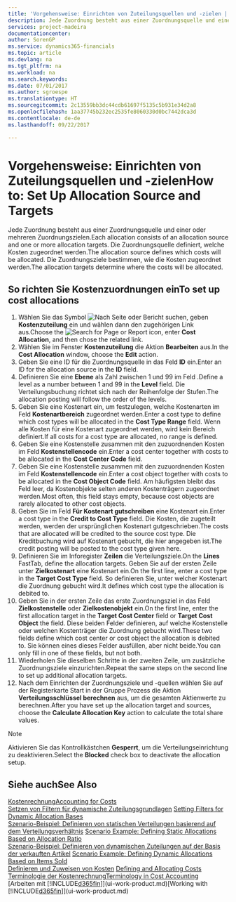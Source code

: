 ```yaml
---
title: 'Vorgehensweise: Einrichten von Zuteilungsquellen und -zielen | Microsoft Docs'
description: Jede Zuordnung besteht aus einer Zuordnungsquelle und einer oder mehreren Zuordnungszielen. Die Zuordnungsquelle definiert, welche Kosten zugeordnet werden. Die Zuordnungsziele bestimmen, wie die Kosten zugeordnet werden.
services: project-madeira
documentationcenter: 
author: SorenGP
ms.service: dynamics365-financials
ms.topic: article
ms.devlang: na
ms.tgt_pltfrm: na
ms.workload: na
ms.search.keywords: 
ms.date: 07/01/2017
ms.author: sgroespe
ms.translationtype: HT
ms.sourcegitcommit: 2c13559bb3dc44cdb61697f5135c5b931e34d2a8
ms.openlocfilehash: 1aa37745b232ec2535fe8060330d0bc7442dca3d
ms.contentlocale: de-de
ms.lasthandoff: 09/22/2017

---
```

# <a name="how-to-set-up-allocation-source-and-targets"></a><span data-ttu-id="421af-105">Vorgehensweise: Einrichten von Zuteilungsquellen und -zielen</span><span class="sxs-lookup"><span data-stu-id="421af-105">How to: Set Up Allocation Source and Targets</span></span>
<span data-ttu-id="421af-106">Jede Zuordnung besteht aus einer Zuordnungsquelle und einer oder mehreren Zuordnungszielen.</span><span class="sxs-lookup"><span data-stu-id="421af-106">Each allocation consists of an allocation source and one or more allocation targets.</span></span> <span data-ttu-id="421af-107">Die Zuordnungsquelle definiert, welche Kosten zugeordnet werden.</span><span class="sxs-lookup"><span data-stu-id="421af-107">The allocation source defines which costs will be allocated.</span></span> <span data-ttu-id="421af-108">Die Zuordnungsziele bestimmen, wie die Kosten zugeordnet werden.</span><span class="sxs-lookup"><span data-stu-id="421af-108">The allocation targets determine where the costs will be allocated.</span></span>  

## <a name="to-set-up-cost-allocations"></a><span data-ttu-id="421af-109">So richten Sie Kostenzuordnungen ein</span><span class="sxs-lookup"><span data-stu-id="421af-109">To set up cost allocations</span></span>  
1.  <span data-ttu-id="421af-110">Wählen Sie das Symbol ![Nach Seite oder Bericht suchen](media/ui-search/search_small.png "Symbol Nach Seite oder Bericht suchen"), geben **Kostenzuteilung** ein und wählen dann den zugehörigen Link aus.</span><span class="sxs-lookup"><span data-stu-id="421af-110">Choose the ![Search for Page or Report](media/ui-search/search_small.png "Search for Page or Report icon") icon, enter **Cost Allocation**, and then chose the related link.</span></span>  
2.  <span data-ttu-id="421af-111">Wählen Sie im Fenster **Kostenzuteilung** die Aktion **Bearbeiten** aus.</span><span class="sxs-lookup"><span data-stu-id="421af-111">In the **Cost Allocation** window, choose the **Edit** action.</span></span>  
3.  <span data-ttu-id="421af-112">Geben Sie eine ID für die Zuordnungsquelle in das Feld **ID** ein.</span><span class="sxs-lookup"><span data-stu-id="421af-112">Enter an ID for the allocation source in the **ID** field.</span></span>  
4.  <span data-ttu-id="421af-113">Definieren Sie eine **Ebene** als Zahl zwischen 1 und 99 im Feld .</span><span class="sxs-lookup"><span data-stu-id="421af-113">Define a level as a number between 1 and 99 in the **Level** field.</span></span> <span data-ttu-id="421af-114">Die Verteilungsbuchung richtet sich nach der Reihenfolge der Stufen.</span><span class="sxs-lookup"><span data-stu-id="421af-114">The allocation posting will follow the order of the levels.</span></span>  
5.  <span data-ttu-id="421af-115">Geben Sie eine Kostenart ein, um festzulegen, welche Kostenarten im Feld **Kostenartbereich** zugeordnet werden.</span><span class="sxs-lookup"><span data-stu-id="421af-115">Enter a cost type to define which cost types will be allocated in the **Cost Type Range** field.</span></span> <span data-ttu-id="421af-116">Wenn alle Kosten für eine Kostenart zugeordnet werden, wird kein Bereich definiert.</span><span class="sxs-lookup"><span data-stu-id="421af-116">If all costs for a cost type are allocated, no range is defined.</span></span>  
6.  <span data-ttu-id="421af-117">Geben Sie eine Kostenstelle zusammen mit den zuzuordnenden Kosten im Feld **Kostenstellencode** ein.</span><span class="sxs-lookup"><span data-stu-id="421af-117">Enter a cost center together with costs to be allocated in the **Cost Center Code** field.</span></span>  
7.  <span data-ttu-id="421af-118">Geben Sie eine Kostenstelle zusammen mit den zuzuordnenden Kosten im Feld **Kostenstellencode** ein.</span><span class="sxs-lookup"><span data-stu-id="421af-118">Enter a cost object together with costs to be allocated in the **Cost Object Code** field.</span></span> <span data-ttu-id="421af-119">Am häufigsten bleibt das Feld leer, da Kostenobjekte selten anderen Kostenträgern zugeordnet werden.</span><span class="sxs-lookup"><span data-stu-id="421af-119">Most often, this field stays empty, because cost objects are rarely allocated to other cost objects.</span></span>  
8.  <span data-ttu-id="421af-120">Geben Sie im Feld **Für Kostenart gutschreiben** eine Kostenart ein.</span><span class="sxs-lookup"><span data-stu-id="421af-120">Enter a cost type in the **Credit to Cost Type** field.</span></span> <span data-ttu-id="421af-121">Die Kosten, die zugeteilt werden, werden der ursprünglichen Kostenart gutgeschrieben.</span><span class="sxs-lookup"><span data-stu-id="421af-121">The costs that are allocated will be credited to the source cost type.</span></span> <span data-ttu-id="421af-122">Die Kreditbuchung wird auf Kostenart gebucht, die hier angegeben ist.</span><span class="sxs-lookup"><span data-stu-id="421af-122">The credit posting will be posted to the cost type given here.</span></span>  
9. <span data-ttu-id="421af-123">Definieren Sie im Inforegister **Zeilen** die Verteilungsziele.</span><span class="sxs-lookup"><span data-stu-id="421af-123">On the **Lines** FastTab, define the allocation targets.</span></span> <span data-ttu-id="421af-124">Geben Sie auf der ersten Zeile unter **Zielkostenart** eine Kostenart ein.</span><span class="sxs-lookup"><span data-stu-id="421af-124">On the first line, enter a cost type in the **Target Cost Type** field.</span></span> <span data-ttu-id="421af-125">So definieren Sie, unter welcher Kostenart die Zuordnung gebucht wird.</span><span class="sxs-lookup"><span data-stu-id="421af-125">It defines which cost type the allocation is debited to.</span></span>  
10. <span data-ttu-id="421af-126">Geben Sie in der ersten Zeile das erste Zuordnungsziel in das Feld **Zielkostenstelle** oder **Zielkostenobjekt** ein.</span><span class="sxs-lookup"><span data-stu-id="421af-126">On the first line, enter the first allocation target in the **Target Cost Center** field or **Target Cost Object** the field.</span></span> <span data-ttu-id="421af-127">Diese beiden Felder definieren, auf welche Kostenstelle oder welchen Kostenträger die Zuordnung gebucht wird.</span><span class="sxs-lookup"><span data-stu-id="421af-127">These two fields define which cost center or cost object the allocation is debited to.</span></span> <span data-ttu-id="421af-128">Sie können eines dieses Felder ausfüllen, aber nicht beide.</span><span class="sxs-lookup"><span data-stu-id="421af-128">You can only fill in one of these fields, but not both.</span></span>  
11. <span data-ttu-id="421af-129">Wiederholen Sie dieselben Schritte in der zweiten Zeile, um zusätzliche Zuordnungsziele einzurichten.</span><span class="sxs-lookup"><span data-stu-id="421af-129">Repeat the same steps on the second line to set up additional allocation targets.</span></span>  
12. <span data-ttu-id="421af-130">Nach dem Einrichten der Zuordnungsziele und -quellen wählen Sie auf der Registerkarte Start in der Gruppe Prozess die Aktion **Verteilungsschlüssel berechnen** aus, um die gesamten Aktienwerte zu berechnen.</span><span class="sxs-lookup"><span data-stu-id="421af-130">After you have set up the allocation target and sources, choose the **Calculate Allocation Key** action to calculate the total share values.</span></span>  

> [!NOTE]  
>  <span data-ttu-id="421af-131">Aktivieren Sie das Kontrollkästchen **Gesperrt**, um die Verteilungseinrichtung zu deaktivieren.</span><span class="sxs-lookup"><span data-stu-id="421af-131">Select the **Blocked** check box to deactivate the allocation setup.</span></span>  

## <a name="see-also"></a><span data-ttu-id="421af-132">Siehe auch</span><span class="sxs-lookup"><span data-stu-id="421af-132">See Also</span></span>  
[<span data-ttu-id="421af-133">Kostenrechnung</span><span class="sxs-lookup"><span data-stu-id="421af-133">Accounting for Costs</span></span>](finance-manage-cost-accounting.md)  
 <span data-ttu-id="421af-134">[Setzen von Filtern für dynamische Zuteilungsgrundlagen](finance-setting-filters-for-dynamic-allocation-bases.md) </span><span class="sxs-lookup"><span data-stu-id="421af-134">[Setting Filters for Dynamic Allocation Bases](finance-setting-filters-for-dynamic-allocation-bases.md) </span></span>  
 <span data-ttu-id="421af-135">[Szenario-Beispiel: Definieren von statischen Verteilungen basierend auf dem Verteilungsverhältnis](finance-scenario-example-defining-static-allocations-based-on-allocation-ratio.md) </span><span class="sxs-lookup"><span data-stu-id="421af-135">[Scenario Example: Defining Static Allocations Based on Allocation Ratio](finance-scenario-example-defining-static-allocations-based-on-allocation-ratio.md) </span></span>  
 <span data-ttu-id="421af-136">[Szenario-Beispiel: Definieren von dynamischen Zuteilungen auf der Basis der verkauften Artikel](finance-scenario-example-defining-dynamic-allocations-based-on-items-sold.md) </span><span class="sxs-lookup"><span data-stu-id="421af-136">[Scenario Example: Defining Dynamic Allocations Based on Items Sold](finance-scenario-example-defining-dynamic-allocations-based-on-items-sold.md) </span></span>  
 <span data-ttu-id="421af-137">[Definieren und Zuweisen von Kosten](finance-define-and-allocate-costs.md) </span><span class="sxs-lookup"><span data-stu-id="421af-137">[Defining and Allocating Costs](finance-define-and-allocate-costs.md) </span></span>  
 [<span data-ttu-id="421af-138">Terminologie der Kostenrechnung</span><span class="sxs-lookup"><span data-stu-id="421af-138">Terminology in Cost Accounting</span></span>](finance-terminology-in-cost-accounting.md)  
 <span data-ttu-id="421af-139">[Arbeiten mit [!INCLUDE[d365fin](includes/d365fin_md.md)]](ui-work-product.md)</span><span class="sxs-lookup"><span data-stu-id="421af-139">[Working with [!INCLUDE[d365fin](includes/d365fin_md.md)]](ui-work-product.md)</span></span>

